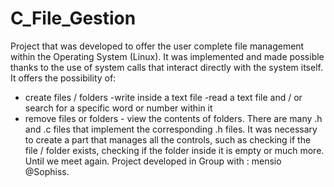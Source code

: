 # C_File_Gestion
Project that was developed to offer the user 
complete file management within the Operating System (Linux). 
It was implemented and made possible thanks to the use of 
system calls that interact directly with the system itself. 
It offers the possibility of: 
- create files / folders 
-write inside a text file 
-read a text file and / or search for a specific word or number within it 
- remove files or folders - view the contents of folders. 
There are many .h and .c files that implement the corresponding .h files. 
It was necessary to create a part that manages all the controls, 
such as checking if the file / folder exists, checking if the folder 
inside it is empty or much more. Until we meet again.
Project developed in Group with : mensio @Sophiss.
